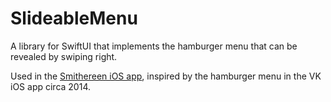 # SlideableMenu

A library for SwiftUI that implements the hamburger menu that can be revealed by swiping right.

Used in the [Smithereen iOS app](https://github.com/broadwaylamb/Smithereen-iOS),
inspired by the hamburger menu in the VK iOS app circa 2014.
